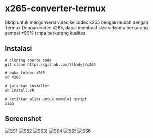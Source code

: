 # x265-converter-termux
Skrip untuk mengonversi video ke codec x265 dengan mudah dengan Termux
Dengan codec x265, dapat membuat size videomu berkurang sampai ±90% tanpa berkurang kualitas

## Instalasi
```Shell
# cloning source code
git clone https://github.com/tfkhdyt/x265

# buka folder x265
cd x265

# jalankan installer
sh install.sh

# ketikkan alias untuk memulai script
x265
```

## Screenshot
![SS1](https://i.postimg.cc/rmsCs9Jx/Screenshot-2021-01-06-22-19-12-32-84d3000e3f4017145260f7618db1d683.jpg)
![SS2](https://i.postimg.cc/9QHpbZmH/Screenshot-2021-01-06-22-20-42-18-84d3000e3f4017145260f7618db1d683.jpg)
![SS3](https://i.postimg.cc/CKF4T0nv/Screenshot-2021-01-06-22-21-10-11-84d3000e3f4017145260f7618db1d683.jpg))
![SS4](https://i.postimg.cc/4d0v9hLM/Screenshot-2021-01-06-22-22-11-29-84d3000e3f4017145260f7618db1d683.jpg)
![SS5](https://i.postimg.cc/Jz3Q200D/Screenshot-2021-01-06-22-22-18-95-84d3000e3f4017145260f7618db1d683.jpg)
![SS6](https://i.postimg.cc/KjgPrvCY/Screenshot-2021-01-06-22-22-34-78-84d3000e3f4017145260f7618db1d683.jpg)
